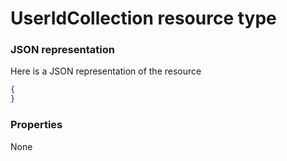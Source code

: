 # UserIdCollection resource type



### JSON representation

Here is a JSON representation of the resource

<!-- {
  "blockType": "resource",
  "optionalProperties": [

  ],
  "@odata.type": "microsoft.graph.useridcollection"
}-->

```json
{
}

```
### Properties
None

<!-- uuid: 57e02da2-b862-4b2f-836a-c2a183fcf46b
2015-10-21 09:49:44 UTC -->
<!-- {
  "type": "#page.annotation",
  "description": "UserIdCollection resource",
  "keywords": "",
  "section": "documentation",
  "tocPath": ""
}-->